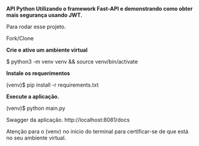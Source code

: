 <b>API Python Utilizando o framework Fast-API e demonstrando como obter mais segurança usando JWT.</b>

Para rodar esse projeto.

Fork/Clone

<b>Crie e ative um ambiente virtual</b>

$ python3 -m venv venv && source venv/bin/activate

<b>Instale os requerimentos</b>

(venv)$ pip install -r requirements.txt

<b>Execute a aplicação.</b>

(venv)$ python main.py

Swagger da aplicação.
http://localhost:8081/docs


Atenção para o (venv) no inicio do terminal para certificar-se de que está no seu ambiente virtual.

